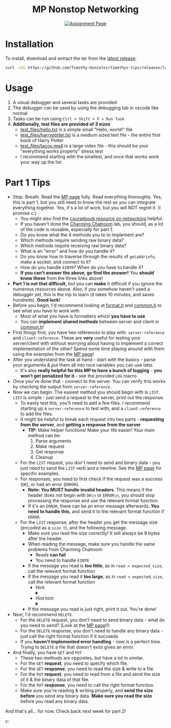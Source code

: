 <div align = center>

# MP Nonstop Networking

[![Assignment Page](https://img.shields.io/badge/Assignment-Nonstop_Networking-magenta?style=for-the-badge)](https://cs341.cs.illinois.edu/assignments/networking_mp.html)

</div>

# Installation

To install, download and extract the tar from the [latest release](https://github.com/Timothy-Gonzalez/timothys-tips/releases/latest):

```sh
curl -sSL https://github.com/Timothy-Gonzalez/timothys-tips/releases/latest/download/cs341-mp-nonstop-networking.tar | tar -xv
```

# Usage

1. A visual debugger and several tasks are provided
2. The debugger can be used by using the debugging tab in vscode like normal
3. Tasks can be run using `Ctrl + Shift + P > Run Task`
4. **Additionally, test files are provided of 3 sizes**
   - [test_files/hello.txt](test_files/hello.txt) is a simple small "Hello, world!" file
   - [test_files/harrypotter.txt](test_files/harrypotter.txt) is a medium sized text file - the entire first book of Harry Potter
   - [test_files/tacos.mp4](test_files/tacos.mp4) is a large video file - this should be your "everything works properly" stress test
   - I recommend starting with the smallest, and once that works work your way up the list

# Part 1 Tips

- Stop. Breath. Read the [MP page](https://cs341.cs.illinois.edu/assignments/networking_mp.html) fully.
  Read everything thoroughly. Yes, this is part 1, but you still need to know the rest so you can integrate everything together.
  Yes, it's a lot of work, but you will NOT regret it. (I promise c:)
  - You might also find the [coursebook resource on networking](https://cs341.cs.illinois.edu/coursebook/Networking) helpful.
  - If you haven't done the [Charming Chatroom](https://cs341.cs.illinois.edu/assignments/charming_chatroom.html) lab,
    you should, as a lot of the code is reusable, especially for part 1.
  - Do you know what the 4 methods you to to implement are?
  - Which methods require sending raw binary data?
  - Which methods require receiving raw binary data?
  - What is an "error" and how do you handle it?
  - Do you know how to traverse through the results of `getaddrinfo`, make a socket, and connect to it?
  - How do you handle `EINTR`? When do you have to handle it?
  - **If you can't answer the above, go find the answer!** You **_should_ know these** from the three links above!
- **Part 1 is not that difficult,** _but_ you can **make** it difficult if you ignore the numerous resources above.
  Also, if you somehow haven't used a debugger yet, this is the mp to learn (it takes 10 minutes, and saves hundreds). **Good luck!**
- Before you begin, I'd recommend looking at [format.h](format.h) and [common.h](common.h) to see what you have to work with
  - Most of what you have is formatters which **you have to use**
  - You can **implement shared methods** between server and client in [common.h](common.h)!
- First things first, you have two references to play with: `server-reference` and `client-reference`.
  These are **very** useful for testing your server/client with without worrying about having to implement a correct implementation of the other!
  Spend some time playing around with them using the examples from the [MP page](https://cs341.cs.illinois.edu/assignments/networking_mp.html)!
- After you understand the task at hand - start with the basics - parse your arguments & put them all into nice variables you can use later.
  - It's also **really helpful for this MP to have a bunch of logging** - **you won't get penalized for it** - see the provided `LOG` macro
- Once you've done that - connect to the server. You can verify this works by checking the output from `server-reference`.
- Now we can begin. The easiest method you should begin with is `LIST`.
  `LIST` is simple - just send a request to the server, print out the response.
  - To easily test this, you'll need to add a few files.
    I recommend starting up a `server-reference` to test with, and a `client-reference` to add the files.
  - It might be helpful to break each request into two parts - **requesting from the server**, and **getting a response from the server**
    - **TIP:** Make helper functions! Make your life easier! Your main method can be:
      1. Parse arguments
      2. Make request
      3. Get response
      4. Cleanup
  - For the `LIST` request, you don't need to send and binary data - you just need to send the `LIST` verb and a newline.
    See the [MP page](https://cs341.cs.illinois.edu/assignments/networking_mp.html) for specific examples.
  - For responses, you need to first check if the request was a success (`OK`), or had an error (`ERROR`).
    - **Note: You MUST handle invalid headers**. This means if the header does not begin with `OK\n` or `ERROR\n`,
      you should stop processing the response and use the relevant format function.
    - If it's an `ERROR`, there can be an error message afterwards.
      **You need to handle this**, and send it to the relevant format function if `ERROR`.
  - For the `LIST` response, after the header you get the message size (encoded as a `size_t`), and the following message.
    - Make sure you read the size correctly! It will always be 8 bytes after the header.
    - When reading the message, make sure you handle the same problems from Charming Chatroom
      - Reads **can fail**
      - You need to handle `EINTR`
    - If the message you read is **too little**, as in `read < expected_size`, call the relevant format function
    - If the message you read it **too large**, as in `read > expected_size`, call the relevant format function
      - Hint: <details><summary></summary>
        If you only ever request `expected_size` bytes, read will only give you that many. How can you check if the server sent more data?
        </details>
      - Hint hint: <details><summary></summary>
        What happens when we request `expected_size + 1` bytes?
        </details>
    - If the message you read is just right, print it out. You're done!
- Next, I'd recommend `DELETE`.
  - For the `DELETE` request, you don't need to send binary data - what do you need to send? (Look at the [MP page](https://cs341.cs.illinois.edu/assignments/networking_mp.html)!!)
  - For the `DELETE` response, you don't need to handle any binary data - just call the right format function if it succeeds
  - If you **haven't implemented error handling** - now is a perfect time. Trying to `DELETE` a file that doesn't exist gives an error.
- And finally, you have `GET` and `PUT`
  - These two methods are opposites, but have a lot in similar.
  - For the `GET` **request**, you need to specify which file.
  - For the `GET` **response**, you need to read the size & write to a file.
  - For the `PUT` **request**, you need to read from a file and send the size of it & the binary data of that file.
  - For the `PUT` **response**, you need to call the right format function.
  - Make sure you're reading & writing properly, and **send the size before** you send any binary data.
    **Make sure you read the size** before you read any binary data.

And that's all... for now. Check back next week for part 2!

c:
